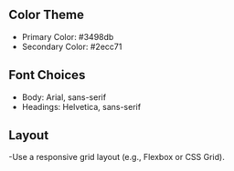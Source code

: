 ## Color Theme
- Primary Color: #3498db
- Secondary Color: #2ecc71
## Font Choices
- Body: Arial, sans-serif
- Headings: Helvetica, sans-serif
## Layout
-Use a responsive grid layout (e.g., Flexbox or CSS Grid).

